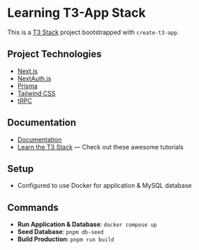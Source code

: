 # Learning T3-App Stack

This is a [T3 Stack](https://create.t3.gg/) project bootstrapped with `create-t3-app`.

## Project Technologies

- [Next.js](https://nextjs.org)
- [NextAuth.js](https://next-auth.js.org)
- [Prisma](https://prisma.io)
- [Tailwind CSS](https://tailwindcss.com)
- [tRPC](https://trpc.io)

## Documentation

- [Documentation](https://create.t3.gg/)
- [Learn the T3 Stack](https://create.t3.gg/en/faq#what-learning-resources-are-currently-available) — Check out these awesome tutorials

## Setup
- Configured to use Docker for application & MySQL database

## Commands
- **Run Application & Database**: `docker compose up`
- **Seed Database**: `pnpm db-seed`
- **Build Production**: `pnpm run build`
